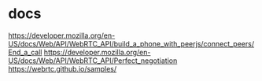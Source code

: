 # docs

https://developer.mozilla.org/en-US/docs/Web/API/WebRTC_API/build_a_phone_with_peerjs/connect_peers/End_a_call
https://developer.mozilla.org/en-US/docs/Web/API/WebRTC_API/Perfect_negotiation
https://webrtc.github.io/samples/
